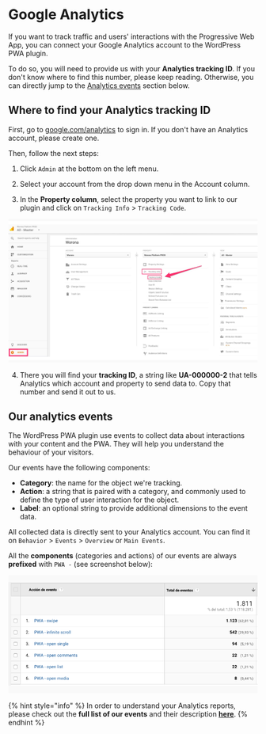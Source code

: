 # Google Analytics

If you want to track traffic and users' interactions with the Progressive Web App, you can connect your Google Analytics account to the WordPress PWA plugin.

To do so, you will need to provide us with your **Analytics tracking ID**. If you don't know where to find this number, please keep reading. Otherwise, you can directly jump to the [Analytics events](./#our-analytics-events) section below.

## Where to find your Analytics tracking ID

First, go to [google.com/analytics](https://www.google.com/analytics/) to sign in. If you don't have an Analytics account, please create one.

Then, follow the next steps:

1. Click `Admin` at the bottom on the left menu.

2. Select your account from the drop down menu in the Account column.

3. In the **Property column**, select the property you want to link to our plugin and click on `Tracking Info` &gt; `Tracking Code`.

![Where-to-find-Analytics-Tracking-ID](../../.gitbook/assets/analytics-trackingcode.jpg)

4. There you will find your **tracking ID**, a string like **UA-000000-2** that tells Analytics which account and property to send data to. Copy that number and send it out to us.

## Our analytics events

The WordPress PWA plugin use events to collect data about interactions with your content and the PWA. They will help you understand the behaviour of your visitors.

Our events have the following components:

* **Category**: the name for the object we're tracking.
* **Action**: a string that is paired with a category, and commonly used to define the type of user interaction for the object.
* **Label**: an optional string to provide additional dimensions to the event data.

All collected data is directly sent to your Analytics account. You can find it on `Behavior` &gt; `Events` &gt; `Overview` or `Main Events`.

All the **components** \(categories and actions\) of our events are always **prefixed** with `PWA -` \(see screenshot below\):

![](../../.gitbook/assets/eventos_principales.png)

{% hint style="info" %}
In order to understand your Analytics reports, please check out the **full list of our events** and their description [**here**](google-analytics-events.md).
{% endhint %}



